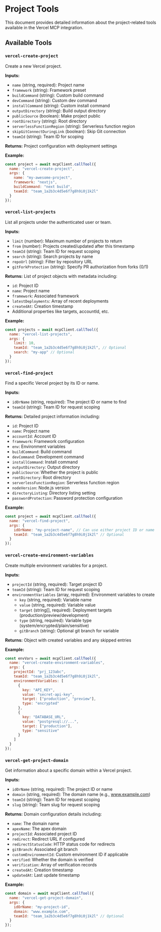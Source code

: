 # Project Tools

This document provides detailed information about the project-related tools available in the Vercel MCP integration.

## Available Tools

### `vercel-create-project`

Create a new Vercel project.

**Inputs:**
- `name` (string, required): Project name
- `framework` (string): Framework preset
- `buildCommand` (string): Custom build command
- `devCommand` (string): Custom dev command
- `installCommand` (string): Custom install command
- `outputDirectory` (string): Build output directory
- `publicSource` (boolean): Make project public
- `rootDirectory` (string): Root directory
- `serverlessFunctionRegion` (string): Serverless function region
- `skipGitConnectDuringLink` (boolean): Skip Git connection
- `teamId` (string): Team ID for scoping

**Returns:** Project configuration with deployment settings

**Example:**
```javascript
const project = await mcpClient.callTool({
  name: "vercel-create-project",
  args: {
    name: "my-awesome-project",
    framework: "nextjs",
    buildCommand: "next build",
    teamId: "team_1a2b3c4d5e6f7g8h9i0j1k2l"
  }
});
```

### `vercel-list-projects`

List all projects under the authenticated user or team.

**Inputs:**
- `limit` (number): Maximum number of projects to return
- `from` (number): Projects created/updated after this timestamp
- `teamId` (string): Team ID for request scoping
- `search` (string): Search projects by name
- `repoUrl` (string): Filter by repository URL
- `gitForkProtection` (string): Specify PR authorization from forks (0/1)

**Returns:** List of project objects with metadata including:
- `id`: Project ID
- `name`: Project name
- `framework`: Associated framework
- `latestDeployments`: Array of recent deployments
- `createdAt`: Creation timestamp
- Additional properties like targets, accountId, etc.

**Example:**
```javascript
const projects = await mcpClient.callTool({
  name: "vercel-list-projects",
  args: {
    limit: 10,
    teamId: "team_1a2b3c4d5e6f7g8h9i0j1k2l", // Optional
    search: "my-app" // Optional
  }
});
```

### `vercel-find-project`

Find a specific Vercel project by its ID or name.

**Inputs:**
- `idOrName` (string, required): The project ID or name to find
- `teamId` (string): Team ID for request scoping

**Returns:** Detailed project information including:
- `id`: Project ID
- `name`: Project name
- `accountId`: Account ID
- `framework`: Framework configuration
- `env`: Environment variables
- `buildCommand`: Build command
- `devCommand`: Development command
- `installCommand`: Install command
- `outputDirectory`: Output directory
- `publicSource`: Whether the project is public
- `rootDirectory`: Root directory
- `serverlessFunctionRegion`: Serverless function region
- `nodeVersion`: Node.js version
- `directoryListing`: Directory listing setting
- `passwordProtection`: Password protection configuration

**Example:**
```javascript
const project = await mcpClient.callTool({
  name: "vercel-find-project",
  args: {
    idOrName: "my-project-name", // Can use either project ID or name
    teamId: "team_1a2b3c4d5e6f7g8h9i0j1k2l" // Optional
  }
});
```

### `vercel-create-environment-variables`

Create multiple environment variables for a project.

**Inputs:**
- `projectId` (string, required): Target project ID
- `teamId` (string): Team ID for request scoping
- `environmentVariables` (array, required): Environment variables to create
  - `key` (string, required): Variable name
  - `value` (string, required): Variable value
  - `target` (string[], required): Deployment targets (production/preview/development)
  - `type` (string, required): Variable type (system/encrypted/plain/sensitive)
  - `gitBranch` (string): Optional git branch for variable

**Returns:** Object with created variables and any skipped entries

**Example:**
```javascript
const envVars = await mcpClient.callTool({
  name: "vercel-create-environment-variables",
  args: {
    projectId: "prj_123abc",
    teamId: "team_1a2b3c4d5e6f7g8h9i0j1k2l",
    environmentVariables: [
      {
        key: "API_KEY",
        value: "secret-api-key",
        target: ["production", "preview"],
        type: "encrypted"
      },
      {
        key: "DATABASE_URL",
        value: "postgresql://...",
        target: ["production"],
        type: "sensitive"
      }
    ]
  }
});
```

### `vercel-get-project-domain`

Get information about a specific domain within a Vercel project.

**Inputs:**
- `idOrName` (string, required): The project ID or name
- `domain` (string, required): The domain name (e.g., www.example.com)
- `teamId` (string): Team ID for request scoping
- `slug` (string): Team slug for request scoping

**Returns:** Domain configuration details including:
- `name`: The domain name
- `apexName`: The apex domain
- `projectId`: Associated project ID
- `redirect`: Redirect URL if configured
- `redirectStatusCode`: HTTP status code for redirects
- `gitBranch`: Associated git branch
- `customEnvironmentId`: Custom environment ID if applicable
- `verified`: Whether the domain is verified
- `verification`: Array of verification records
- `createdAt`: Creation timestamp
- `updatedAt`: Last update timestamp

**Example:**
```javascript
const domain = await mcpClient.callTool({
  name: "vercel-get-project-domain",
  args: {
    idOrName: "my-project-id",
    domain: "www.example.com",
    teamId: "team_1a2b3c4d5e6f7g8h9i0j1k2l" // Optional
  }
});
```